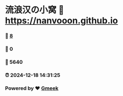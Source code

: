 # 流浪汉の小窝 :link: https://nanvooon.github.io 
### :page_facing_up: [8](https://nanvooon.github.io/tag.html) 
### :speech_balloon: 0 
### :hibiscus: 5640 
### :alarm_clock: 2024-12-18 14:31:25 
### Powered by :heart: [Gmeek](https://github.com/Meekdai/Gmeek)
